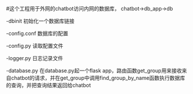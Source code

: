 #这个工程用于外网的chatbot访问内网的数据库， chatbot->db_app->db

-dbinit
    初始化一个数据库链接

-config.conf
    数据库的配置

-config.py
    读取配置文件

-logger.py
    日志记录文件

-database.py
    在database.py起一个flask app，路由函数get_group用来接收来自chatbot的请求，并在get_group中调用find_group_by_name函数执行数据库的查询，并把查询结果返回给chatbot




